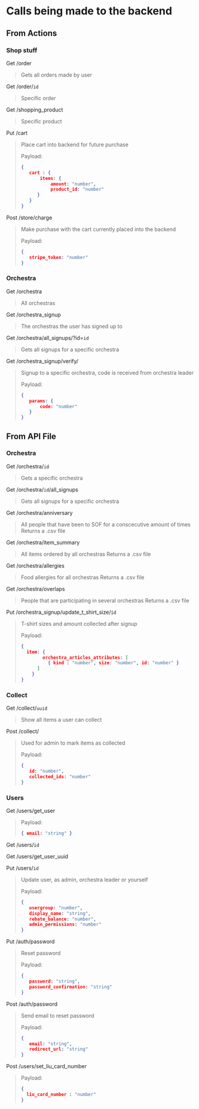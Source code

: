 # Calls being made to the backend
## From Actions

### Shop stuff
Get /order 
> Gets all orders made by user

Get /order/`id` 
> Specific order

Get /shopping_product 
> Specific product

Put	/cart 
> Place cart into backend for future purchase
>
> Payload:
>```json
>{	
>    cart : {
>        items: {
>	         amount: "number",
>	         product_id: "number"
>       }
>    }
>}
>```

Post /store/charge 
> Make purchase with the cart currently placed into the backend
>
> Payload:
>```json
> { 
>    stripe_token: "number" 
>}
>```

### Orchestra
Get /orchestra
> All orchestras

Get /orchestra_signup
> The orchestras the user has signed up to

Get /orchestra/all_signups/?id=`id` 
> Gets all signups for a specific orchestra

Get /orchestra_signup/verify/
> Signup to a specific orchestra, code is received from orchestra leader
>
> Payload:
>```json
>{
>    params: {
>        code: "number"
>    }
>}
>```
  
  
## From API File

### Orchestra

Get /orchestra/`id` 
> Gets a specific orchestra

Get /orchestra/`id`/all_signups
>Gets all signups for a specific orchestra


Get /orchestra/anniversary
>All people that have been to SOF for a conscecutive amount of times
> Returns a .csv file

Get /orchestra/item_summary
> All items ordered by all orchestras
> Returns a .csv file

Get /orchestra/allergies
> Food allergies for all orchestras
> Returns a .csv file

Get /orchestra/overlaps
> People that are participating in several orchestras
> Returns a .csv file

Put /orchestra_signup/update_t_shirt_size/` íd `
> T-shirt sizes and amount collected after signup
>
> Payload:
> ```json
> {
>   item: {
>         orchestra_articles_attributes: [
> 	        { kind : "number", size: "number", id: "number" }
> 	    ]
>     }
> }
> ```
  

### Collect

Get /collect/`uuid`
> Show all items a user can collect

Post /collect/
>Used for admin to mark items as collected
>
>Payload:
>```json
>{
>    id: "number",
>    collected_ids: "number"
>}
>```
  
### Users

Get /users/get_user
>Payload:
>```json 
>{ email: "string" }
>```

Get /users/`id`

Get /users/get_user_uuid

Put /users/`id` 
>Update user, as admin, orchestra leader or yourself
>
>Payload:
>```json
>{
>    usergroup: "number",
>    display_name: "string",
>    rebate_balance: "number",
>    admin_permissions: "number"
>}
>```

Put /auth/password 
>Reset password
>
>Payload:
>```json
>{
>    password: "string",
>    password_confirmation: "string"
>}
>```
Post /auth/password
>Send email to reset password
>
>Payload:
>```json
>{
>    email: "string",
>    redirect_url: "string"
>}
>```
Post /users/set_liu_card_number
>Payload:
>```json
>{ 
>   liu_card_number : "number" 
>}
>```
